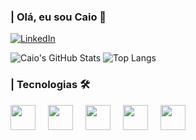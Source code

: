 ### | Olá, eu sou Caio 👋
 
 [![LinkedIn](https://img.shields.io/badge/LinkedIn-0077B5?style=for-the-badge&logo=linkedin&logoColor=white
 )](https://www.linkedin.com/in/caioccesar/)

 
 ![Caio's GitHub Stats](https://github-readme-stats.vercel.app/api?username=caiooozs&show_icons=true&theme=dracula)
 ![Top Langs](https://github-readme-stats.vercel.app/api/top-langs/?username=caiooozs&layout=compact)

 ### | Tecnologias 🛠️
 <div style="display: flex; gap: 20px; align="center;">
   <img src="https://cdn.jsdelivr.net/gh/devicons/devicon@latest/icons/javascript/javascript-original.svg" width="40px" />
   <img src="https://cdn.jsdelivr.net/gh/devicons/devicon@latest/icons/typescript/typescript-original.svg" width="40px" />
   <img src="https://cdn.jsdelivr.net/gh/devicons/devicon@latest/icons/react/react-original.svg" width="40px" />
   <img src="https://cdn.jsdelivr.net/gh/devicons/devicon@latest/icons/nextjs/nextjs-original.svg" width="40px" />
   <img src="https://cdn.jsdelivr.net/gh/devicons/devicon@latest/icons/tailwindcss/tailwindcss-original.svg" width="40px" />
 </div>
